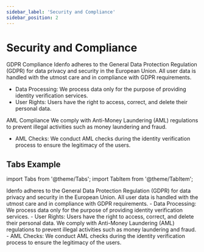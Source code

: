 ```yaml
---
sidebar_label: 'Security and Compliance'
sidebar_position: 2
---
```


# Security and Compliance

<!-- ### Security and Compliance Page -->

GDPR Compliance
Idenfo adheres to the General Data Protection Regulation (GDPR) for data privacy and security in the European Union. All user data is handled with the utmost care and in compliance with GDPR requirements.
- Data Processing: We process data only for the purpose of providing identity verification services.
- User Rights: Users have the right to access, correct, and delete their personal data.

AML Compliance
We comply with Anti-Money Laundering (AML) regulations to prevent illegal activities such as money laundering and fraud.

- AML Checks: We conduct AML checks during the identity verification process to ensure the legitimacy of the users.

## Tabs Example

import Tabs from '@theme/Tabs';
import TabItem from '@theme/TabItem';

<Tabs>
  <TabItem value="gdpr" label="GDPR Compliance">
    Idenfo adheres to the General Data Protection Regulation (GDPR) for data privacy and security in the European Union. All user data is handled with the utmost care and in compliance with GDPR requirements.
    - Data Processing: We process data only for the purpose of providing identity verification services.
    - User Rights: Users have the right to access, correct, and delete their personal data.
  </TabItem>
  <TabItem value="aml" label="AML Compliance">
    We comply with Anti-Money Laundering (AML) regulations to prevent illegal activities such as money laundering and fraud.
    - AML Checks: We conduct AML checks during the identity verification process to ensure the legitimacy of the users.
  </TabItem>
</Tabs>